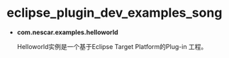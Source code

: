 # eclipse_plugin_dev_examples_song

* **com.nescar.examples.helloworld**

  Helloworld实例是一个基于Eclipse Target Platform的Plug-in 工程。